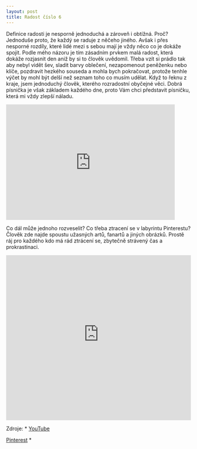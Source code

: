 ```yaml
---
layout: post
title: Radost číslo 6
---
```


Definice radosti je nesporně jednoduchá a zároveň i obtížná. Proč? Jednoduše proto, že každý se raduje z něčeho jiného. Avšak i přes nesporné rozdíly, které lidé mezi s sebou mají je vždy něco co je dokáže spojit. Podle mého názoru je tím zásadním prvkem malá radost, která dokáže rozjasnit den aniž by si to člověk uvědomil. Třeba vzít si prádlo tak aby nebyl vidět šev, sladit barvy oblečení, nezapomenout peněženku nebo klíče, pozdravit hezkého souseda a mohla bych pokračovat, protože tenhle výčet by mohl být delší než seznam toho co musím udělat.
Když to řeknu z kraje, jsem jednoduchý člověk, kterého rozradostní obyčejné věci. Dobrá písnička je však základem každého dne, proto Vám chci představit písničku, která mi vždy zlepší náladu. 
<iframe width="460" height="315" src="https://www.youtube.com/embed/n491bjyC1AI" frameborder="0" allowfullscreen></iframe>

Co dál může jednoho rozveselit? 
Co třeba ztracení se v labyrintu Pinterestu? Člověk zde najde spoustu užasných artů, fanartů a jiných obrázků. Prostě ráj pro každého kdo má rád ztrácení se, zbytečně strávený čas a prokrastinaci. 
<iframe width="100%" height="450" scrolling="no" frameborder="no" src="https://s-media-cache-ak0.pinimg.com/564x/6a/d9/59/6ad95957da668477394f6ee42219b731.jpg"></iframe>


Zdroje:
*
<a href="https://youtube.com">YouTube</a>

<a href="https://pinterest.com">Pinterest</a>
*
